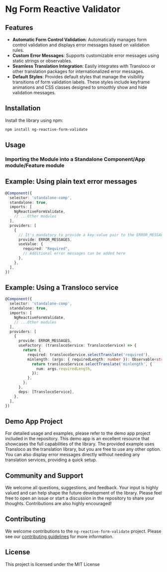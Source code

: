 # Ng Form Reactive Validator

## Features

- **Automatic Form Control Validation**: Automatically manages form control validation and displays error messages based on validation rules.
- **Custom Error Messages**: Supports customizable error messages using static strings or observables.
- **Seamless Translation Integration**: Easily integrates with Transloco or other translation packages for internationalized error messages.
- **Default Styles**: Provides default styles that manage the visibility transitions of form validation labels. These styles include keyframe animations and CSS classes designed to smoothly show and hide validation messages.

## Installation

Install the library using npm:

```bash
npm install ng-reactive-form-validate
```

## Usage

### Importing the Module into a Standalone Component/App module/Feature module

## Example: Using plain text error messages

```typescript
@Component({
  selector: 'standalone-comp',
  standalone: true,
  imports: [
    NgReactiveFormValidate,
    // ...Other modules
  ],
  providers: [
    {
      // It's mandatory to provide a key:value pair to the ERROR_MESSAGES injection token
      provide: ERROR_MESSAGES,
      useValue: {
        required: "Required",
        // Additional error messages can be added here
      },
    },
  ],
})
```

## Example: Using a Transloco service

```typescript
@Component({
  selector: 'standalone-comp',
  standalone: true,
  imports: [
    NgReactiveFormValidate,
    // ...Other modules
  ],
  providers: [
    {
      provide: ERROR_MESSAGES,
      useFactory: (translocoService: TranslocoService) => {
        return {
          required: translocoService.selectTranslate('required'),
          minlength: (args: { requiredLength: number }): Observable<string> => {
            return translocoService.selectTranslate('minlength', {
              num: args.requiredLength,
            });
          },
        };
      },
      deps: [TranslocoService],
    },
  ],
})
```

## Demo App Project
For detailed usage and examples, please refer to the demo app project included in the repository. This demo app is an excellent resource that showcases 
the full capabilities of the library. The provided example uses Transloco as the translation library, but you are free to use any other option. 
You can also display error messages directly without needing any translation services, providing a quick setup.

## Community and Support
 We welcome all questions, suggestions, and feedback. Your input is highly valued and can help shape the future development of the library. 
 Please feel free to open an issue or start a discussion in the repository to share your thoughts. Contributions are also highly encouraged!

## Contributing
We welcome contributions to the `ng-reactive-form-validate` project. Please see our [contributing guidelines](CONTRIBUTING.md) for more information.

## License
This project is licensed under the MIT License
